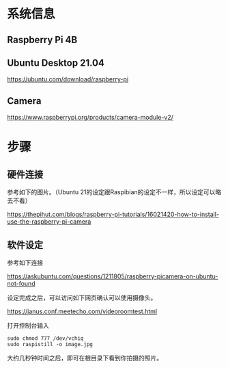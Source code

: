 # 系统信息
## Raspberry Pi 4B

## Ubuntu Desktop 21.04

https://ubuntu.com/download/raspberry-pi

## Camera

https://www.raspberrypi.org/products/camera-module-v2/

# 步骤

## 硬件连接

参考如下的图片。（Ubuntu 21的设定跟Raspibian的设定不一样，所以设定可以略去不看）

https://thepihut.com/blogs/raspberry-pi-tutorials/16021420-how-to-install-use-the-raspberry-pi-camera

## 软件设定

参考如下连接

https://askubuntu.com/questions/1211805/raspberry-picamera-on-ubuntu-not-found

设定完成之后，可以访问如下网页确认可以使用摄像头。

https://janus.conf.meetecho.com/videoroomtest.html

打开控制台输入
```
sudo chmod 777 /dev/vchiq
sudo raspistill -o image.jpg
```
大约几秒钟时间之后，即可在根目录下看到你拍摄的照片。
